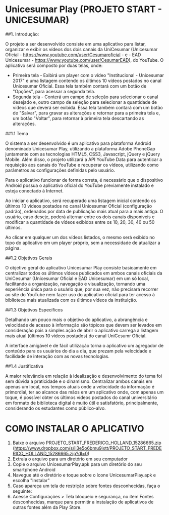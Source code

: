 # Unicesumar Play (PROJETO START - UNICESUMAR)

##1.	Introdução:

O projeto a ser desenvolvido consiste em uma aplicativo para listar, organizar e exibir os vídeos dos dois canais da UniCesumar (Unicesumar Oficial - https://www.youtube.com/user/Cesumaroficial - e - EAD Unicesumar - https://www.youtube.com/user/CesumarEAD), do YouTube.
O aplicativo será composto por duas telas, onde:
* Primeira tela - Exibirá um player com o vídeo "Institucional - Unicesumar 2017" e uma listagem contendo os últimos 10 vídeos postados no canal Unicesumar Oficial. Essa tela também contará com um botão de "Opções", para acessar a segunda tela.
* Segunda tela - Conterá um campo de seleção para selecionar o canal desejado e, outro campo de seleção para selecionar a quantidade de vídeos que deverá ser exibida. Essa tela também contará com um botão de "Salvar", para gravar as alterações e retornar para a primeira tela e, um botão "Voltar", para retornar à primeira tela descartando as alterações.

##1.1	Tema

O sistema a ser desenvolvido é um aplicativo para plataforma Android denominado Unicesumar Play, utilizando a plataforma Adobe PhoneGap juntamente com as tecnologias HTML5, CSS3, Javascript, jQuery e jQuery Mobile. Além disso, o projeto utilizará a API YouTube Data para autenticar a requisição aos canais do YouTube e recuperar os vídeos, utilizando como parâmetros as configurações definidas pelo usuário.

Para o aplicativo funcionar de forma correta, é necessário que o dispositivo Android possua o aplicativo oficial do YouTube previamente instalado e esteja conectado à Internet.

Ao iniciar o aplicativo, será recuperado uma listagem inicial contendo os últimos 10 vídeos postados no canal Unicesumar Oficial (configuração padrão), ordenados por data de publicação mais atual para a mais antiga. O usuário, caso deseje, poderá alternar entre os dois canais disponíveis e modificar a quantidade de vídeos exibidos entre os 10, 20, 30, 40 ou 50 últimos.

Ao clicar em qualquer um dos vídeos listados, o mesmo será exibido no topo do aplicativo em um player próprio, sem a necessidade de atualizar a página.

##1.2	Objetivos Gerais

O objetivo geral do aplicativo Unicesumar Play consiste basicamente em centralizar todos os últimos vídeos publicados em ambos canais oficiais da UniCesumar (Unicesumar Oficial e EAD Unicesumar) em um só local, facilitando a organização, navegação e visualização, tornando uma experiência única para o usuário que, por sua vez, não precisará recorrer ao site do YouTube nem fazer uso do aplicativo oficial para ter acesso à biblioteca mais atualizada com os últimos vídeos da instituição.

##1.3	Objetivos Específicos

Detalhando um pouco mais o objetivo do aplicativo, a abrangência e velocidade de acesso à informação são tópicos que devem ser levados em consideração pois a simples ação de abrir o aplicativo carrega a listagem mais atual (últimos 10 vídeos postados) do canal UniCesumr Oficial.

A interface amigável e de fácil utilização torna o aplicativo um agregador de conteúdo para os usuários do dia a dia, que prezam  pela  velocidade e facilidade de interação com as novas tecnologias.

##1.4	Justificativa

A maior relevância em relação à idealização e desenvolvimento do tema foi sem dúvida a praticidade e o dinamismo. Centralizar ambos canais em apenas um local, nos tempos atuais onde a velocidade da informação é primordial, ter ao alcance das mãos em um aplicativo onde, com apenas um toque, é possível obter os últimos vídeos postados do canal universitário em formato de biblioteca digital é muito útil e satisfatório, principalmente, considerando os estudantes como público-alvo.

# COMO INSTALAR O APLICATIVO

1. Baixe o arquivo PROJETO_START_FREDERICO_HOLLAND_15286665.zip (https://www.dropbox.com/s/ll3e5o6bmu9ixtt/PROJETO_START_FREDERICO_HOLLAND_15286665.zip?dl=0)
1. Extraia o arquivo para um diretório em seu computador
1. Copie o arquivo UnicesumarPlay.apk para um diretório do seu smartphone Android
1. Navegue até o diretório e toque sobre o ícone UnicesumarPlay.apk e escolha "Instalar"
1. Caso apareça um tela de restrição sobre fontes desconhecidas, faça o seguinte:
  1. Acesse Configurações > Tela bloqueio e segurança, no item Fontes desconhecidas, marque para permitir a instalação de aplicativos de outras fontes além da Play Store.
